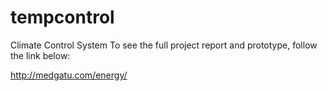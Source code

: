 # tempcontrol
Climate Control System 
To see the full project report and prototype, follow the link below:

http://medgatu.com/energy/
